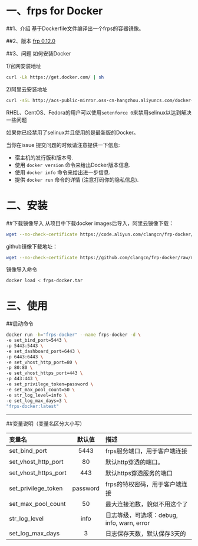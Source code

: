 # 一、frps for Docker
##1、介绍
基于Dockerfile文件编译出一个frps的容器镜像。

##2、版本
[frp 0.12.0](https://github.com/fatedier/frp/releases/latest)

##3、问题
如何安装Docker

1)官网安装地址
```bash
curl -Lk https://get.docker.com/ | sh
```
2)阿里云安装地址
```bash
curl -sSL http://acs-public-mirror.oss-cn-hangzhou.aliyuncs.com/docker-engine/internet | sh -
```
RHEL、CentOS、Fedora的用户可以使用`setenforce 0`来禁用selinux以达到解决一些问题

如果你已经禁用了selinux并且使用的是最新版的Docker。

当你在issue 提交问题的时候请注意提供一下信息:
- 宿主机的发行版和版本号.
- 使用 `docker version` 命令来给出Docker版本信息.
- 使用 `docker info` 命令来给出进一步信息.
- 提供 `docker run` 命令的详情 (注意打码你的隐私信息).

# 二、安装
##下载镜像导入
从项目中下载docker images后导入，阿里云镜像下载：
```bash
wget --no-check-certificate https://code.aliyun.com/clangcn/frp-docker/raw/master/frps-docker/frps-docker.tar
```

github镜像下载地址：
```bash
wget --no-check-certificate https://github.com/clangcn/frp-docker/raw/master/frps-docker/frps-docker.tar
```

镜像导入命令
```bash
docker load < frps-docker.tar
```

# 三、使用
##启动命令
```bash
docker run -h="frps-docker" --name frps-docker -d \
-e set_bind_port=5443 \
-p 5443:5443 \
-e set_dashboard_port=6443 \
-p 6443:6443 \
-e set_vhost_http_port=80 \
-p 80:80 \
-e set_vhost_https_port=443 \
-p 443:443 \
-e set_privilege_token=password \
-e set_max_pool_count=50 \
-e str_log_level=info \
-e set_log_max_days=3 \
"frps-docker:latest"
```
---
##变量说明（变量名区分大小写）

| 变量名 | 默认值  | 描述 |
| :------------------- |:-----------:| :------------------------------------- |
| set_bind_port        | 5443        | frps服务端口，用于客户端连接               |
| set_vhost_http_port  | 80          | 默认http穿透的端口。                     |
| set_vhost_https_port | 443         | 默认https穿透服务的端口                   |
| set_privilege_token  | password    | frps的特权密码，用于客户端连接             |
| set_max_pool_count   | 50          | 最大连接池数，貌似不用这个了                |
| str_log_level        | info        | 日志等级，可选项：debug, info, warn, error |
| set_log_max_days     | 3           | 日志保存天数，默认保存3天的                 |

